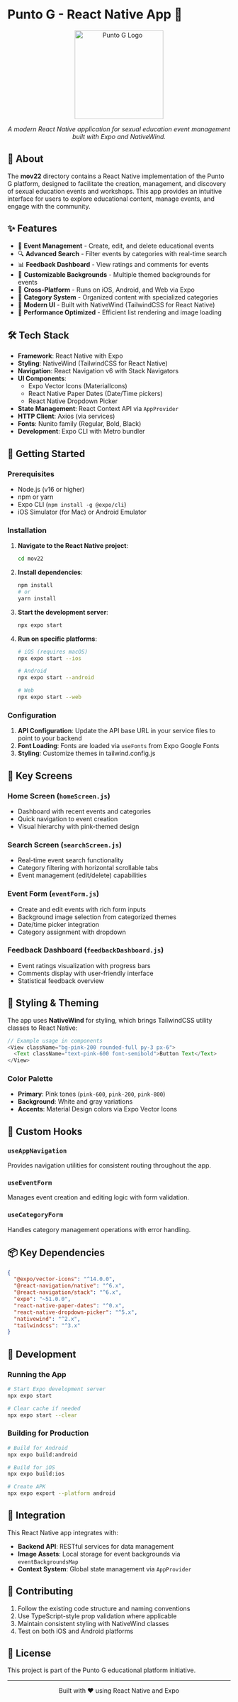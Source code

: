 # Punto G - React Native App 🌸

<p align="center">
  <img src="assets/logo-puntog.png" width="200" alt="Punto G Logo">
</p>

<p align="center"><em>A modern React Native application for sexual education event management built with Expo and NativeWind.</em></p>

## 📖 About

The **mov22** directory contains a React Native implementation of the Punto G platform, designed to facilitate the creation, management, and discovery of sexual education events and workshops. This app provides an intuitive interface for users to explore educational content, manage events, and engage with the community.

## ✨ Features

- 📅 **Event Management** - Create, edit, and delete educational events
- 🔍 **Advanced Search** - Filter events by categories with real-time search
- 📊 **Feedback Dashboard** - View ratings and comments for events
- 🎨 **Customizable Backgrounds** - Multiple themed backgrounds for events
- 📱 **Cross-Platform** - Runs on iOS, Android, and Web via Expo
- 🎯 **Category System** - Organized content with specialized categories
- 💅 **Modern UI** - Built with NativeWind (TailwindCSS for React Native)
- 🚀 **Performance Optimized** - Efficient list rendering and image loading

## 🛠️ Tech Stack

- **Framework**: React Native with Expo
- **Styling**: NativeWind (TailwindCSS for React Native)
- **Navigation**: React Navigation v6 with Stack Navigators
- **UI Components**:
  - Expo Vector Icons (MaterialIcons)
  - React Native Paper Dates (Date/Time pickers)
  - React Native Dropdown Picker
- **State Management**: React Context API via `AppProvider`
- **HTTP Client**: Axios (via services)
- **Fonts**: Nunito family (Regular, Bold, Black)
- **Development**: Expo CLI with Metro bundler


## 🚀 Getting Started

### Prerequisites

- Node.js (v16 or higher)
- npm or yarn
- Expo CLI (`npm install -g @expo/cli`)
- iOS Simulator (for Mac) or Android Emulator

### Installation

1. **Navigate to the React Native project**:

   ```bash
   cd mov22
   ```

2. **Install dependencies**:

   ```bash
   npm install
   # or
   yarn install
   ```

3. **Start the development server**:

   ```bash
   npx expo start
   ```

4. **Run on specific platforms**:

   ```bash
   # iOS (requires macOS)
   npx expo start --ios

   # Android
   npx expo start --android

   # Web
   npx expo start --web
   ```

### Configuration

1. **API Configuration**: Update the API base URL in your service files to point to your backend
2. **Font Loading**: Fonts are loaded via `useFonts` from Expo Google Fonts
3. **Styling**: Customize themes in tailwind.config.js

## 📱 Key Screens

### Home Screen (`homeScreen.js`)

- Dashboard with recent events and categories
- Quick navigation to event creation
- Visual hierarchy with pink-themed design

### Search Screen (`searchScreen.js`)

- Real-time event search functionality
- Category filtering with horizontal scrollable tabs
- Event management (edit/delete) capabilities

### Event Form (`eventForm.js`)

- Create and edit events with rich form inputs
- Background image selection from categorized themes
- Date/time picker integration
- Category assignment with dropdown

### Feedback Dashboard (`feedbackDashboard.js`)

- Event ratings visualization with progress bars
- Comments display with user-friendly interface
- Statistical feedback overview

## 🎨 Styling & Theming

The app uses **NativeWind** for styling, which brings TailwindCSS utility classes to React Native:

```javascript
// Example usage in components
<View className="bg-pink-200 rounded-full py-3 px-6">
  <Text className="text-pink-600 font-semibold">Button Text</Text>
</View>
```

### Color Palette

- **Primary**: Pink tones (`pink-600`, `pink-200`, `pink-800`)
- **Background**: White and gray variations
- **Accents**: Material Design colors via Expo Vector Icons

## 🔧 Custom Hooks

### `useAppNavigation`

Provides navigation utilities for consistent routing throughout the app.

### `useEventForm`

Manages event creation and editing logic with form validation.

### `useCategoryForm`

Handles category management operations with error handling.

## 📦 Key Dependencies

```json
{
  "@expo/vector-icons": "^14.0.0",
  "@react-navigation/native": "^6.x",
  "@react-navigation/stack": "^6.x",
  "expo": "~51.0.0",
  "react-native-paper-dates": "^0.x",
  "react-native-dropdown-picker": "^5.x",
  "nativewind": "^2.x",
  "tailwindcss": "^3.x"
}
```

## 🧪 Development

### Running the App

```bash
# Start Expo development server
npx expo start

# Clear cache if needed
npx expo start --clear
```

### Building for Production

```bash
# Build for Android
npx expo build:android

# Build for iOS
npx expo build:ios

# Create APK
npx expo export --platform android
```

## 🔗 Integration

This React Native app integrates with:

- **Backend API**: RESTful services for data management
- **Image Assets**: Local storage for event backgrounds via `eventBackgroundsMap`
- **Context System**: Global state management via `AppProvider`

## 🤝 Contributing

1. Follow the existing code structure and naming conventions
2. Use TypeScript-style prop validation where applicable
3. Maintain consistent styling with NativeWind classes
4. Test on both iOS and Android platforms

## 📄 License

This project is part of the Punto G educational platform initiative.

---

<p align="center">
  Built with ❤️ using React Native and Expo
</p>
